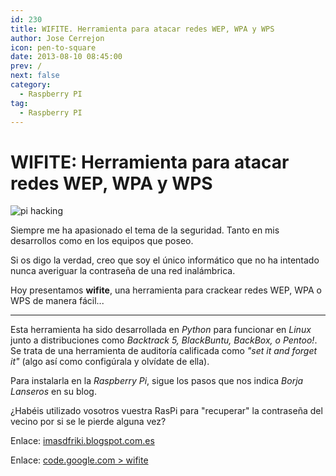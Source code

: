 ```yaml
---
id: 230
title: WIFITE. Herramienta para atacar redes WEP, WPA y WPS
author: Jose Cerrejon
icon: pen-to-square
date: 2013-08-10 08:45:00
prev: /
next: false
category:
  - Raspberry PI
tag:
  - Raspberry PI
---
```


# WIFITE: Herramienta para atacar redes WEP, WPA y WPS

![pi hacking](/images/pi_hack.jpg)

Siempre me ha apasionado el tema de la seguridad. Tanto en mis desarrollos como en los equipos que poseo.

Si os digo la verdad, creo que soy el único informático que no ha intentado nunca averiguar la contraseña de una red inalámbrica.

Hoy presentamos **wifite**, una herramienta para crackear redes WEP, WPA o WPS de manera fácil...

- - -
Esta herramienta ha sido desarrollada en *Python* para funcionar en *Linux* junto a distribuciones como *Backtrack 5, BlackBuntu, BackBox, o Pentoo!*. Se trata de una herramienta de auditoría calificada como *"set it and forget it"* (algo así como configúrala y olvídate de ella).

Para instalarla en la *Raspberry Pi*, sigue los pasos que nos indica *Borja Lanseros* en su blog.

¿Habéis utilizado vosotros vuestra RasPi para "recuperar" la contraseña del vecino por si se le pierde alguna vez?

Enlace: [imasdfriki.blogspot.com.es](http://imasdfriki.blogspot.com.es/2013/08/wifitepy-running-on-raspberry-pi-raspian.html)

Enlace: [code.google.com > wifite](https://code.google.com/p/wifite)